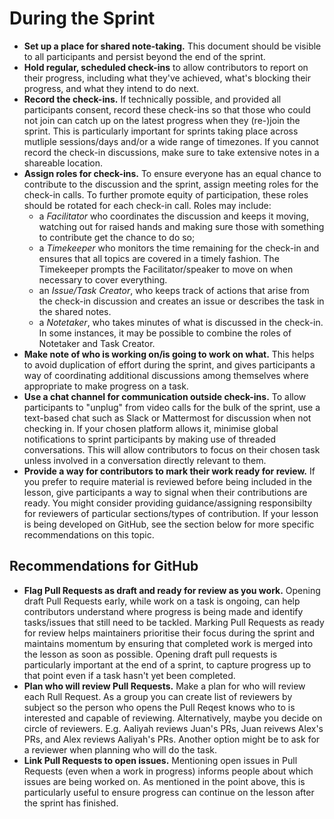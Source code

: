 # During the Sprint

- **Set up a place for shared note-taking.**
  This document should be visible to all participants
  and persist beyond the end of the sprint.
- **Hold regular, scheduled check-ins** to allow contributors to report
  on their progress, including what they've achieved,
  what's blocking their progress,
  and what they intend to do next.
- **Record the check-ins.**
  If technically possible, and provided all participants consent,
  record these check-ins so that those who could not join can catch up
  on the latest progress when they (re-)join the sprint.
  This is particularly important for sprints taking place
  across mutliple sessions/days and/or a wide range of timezones.
  If you cannot record the check-in discussions,
  make sure to take extensive notes in a shareable location.
- **Assign roles for check-ins.**
  To ensure everyone has an equal chance to contribute to the discussion
  and the sprint, assign meeting roles for the check-in calls.
  To further promote equity of participation,
  these roles should be rotated for each check-in call.
  Roles may include:
  - a _Facilitator_ who coordinates the discussion and keeps it moving,
    watching out for raised hands and making sure those with something to contribute
    get the chance to do so;
  - a _Timekeeper_ who monitors the time remaining for the check-in and
    ensures that all topics are covered in a timely fashion.
    The Timekeeper prompts the
    Facilitator/speaker to move on when necessary to cover everything.
  - an _Issue/Task Creator_, who keeps track of actions that arise
    from the check-in discussion and creates an issue or
    describes the task in the shared notes.
  - a _Notetaker_, who takes minutes of what is discussed in the check-in.
    In some instances, it may be possible to combine the roles of Notetaker and Task Creator.
- **Make note of who is working on/is going to work on what.**
  This helps to avoid duplication of effort during the sprint,
  and gives participants a way of coordinating additional discussions
  among themselves where appropriate to make progress on a task.
- **Use a chat channel for communication outside check-ins.**
  To allow participants to "unplug" from video calls for the bulk of the sprint,
  use a text-based chat such as Slack or Mattermost for discussion when not
  checking in.
  If your chosen platform allows it, minimise global notifications
  to sprint participants by making use of threaded conversations.
  This will allow contributors to focus on their chosen task unless involved in
  a conversation directly relevant to them.
- **Provide a way for contributors to mark their work ready for review.**
  If you prefer to require material is reviewed before being included in the lesson,
  give participants a way to signal when their contributions are ready.
  You might consider providing guidance/assigning responsibilty for reviewers
  of particular sections/types of contribution.
  If your lesson is being developed on GitHub, see the section below for more
  specific recommendations on this topic.

## Recommendations for GitHub

- **Flag Pull Requests as draft and ready for review as you work.**
  Opening draft Pull Requests early, while work on a task is ongoing,
  can help contributors understand where progress is being made and identify
  tasks/issues that still need to be tackled.
  Marking Pull Requests as ready for review helps maintainers prioritise their
  focus during the sprint and maintains momentum by ensuring that completed work
  is merged into the lesson as soon as possible.
  Opening draft pull requests is particularly important at the end of a sprint,
  to capture progress up to that point even if a task hasn't yet been completed.
- **Plan who will review Pull Requests.**
  Make a plan for who will review each Rull Request.
  As a group you can create list of reviewers by subject so the person who opens the Pull Reqest knows who to is interested and capable of reviewing.
  Alternatively, maybe you decide on circle of reviewers. E.g. Aaliyah reviews Juan's PRs, Juan reivews Alex's PRs, and Alex reviews Aaliyah's PRs.
  Another option might be to ask for a reviewer when planning who will do the task.
- **Link Pull Requests to open issues.**
  Mentioning open issues in Pull Requests (even when a work in progress)
  informs people about which issues are being worked on.
  As mentioned in the point above, this is particularly useful to ensure progress
  can continue on the lesson after the sprint has finished.
